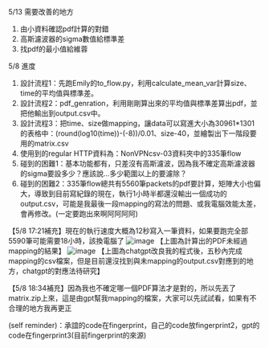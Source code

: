 5/13 需要改善的地方
  1. 由小資料確認pdf計算的對錯
  2. 高斯濾波器的sigma數值給標準差
  3. 找pdf的最小值給維蓉
     
5/8 進度
  1. 設計流程1：先跑Emily的to_flow.py，利用calculate_mean_var計算size、time的平均值與標準差。
  2. 設計流程2：pdf_genration，利用剛剛算出來的平均值與標準差算出pdf，並把他輸出到output.csv中。
  3. 設計流程3：把time、size做mapping，讓data可以寫進大小為30961*1301的表格中：(round(log10(time))-(-8))/0.01、size-40，並繪製出下一階段要用的matrix.csv
  4. 使用到的regular HTTP資料為：NonVPNcsv-03資料夾中的335筆flow
  5. 碰到的困難1：基本功能都有，只差沒有高斯濾波，因為我不確定高斯濾波器的sigma要設多少？應該說...多少範圍以上的要濾除？
  6. 碰到的困難2：335筆flow總共有5560筆packets的pdf要計算，矩陣大小也偏大，導致到目前寫紀錄的現在，執行1小時半都還沒輸出一個成功的output.csv，可能是我最後一段mapping的寫法的問題、或我電腦效能太差，會再修改。(一定要跑出來啊阿阿阿阿)

【5/8 17:21補充】現在的執行速度大概為12秒寫入一筆資料，如果要跑完全部5590筆可能需要18小時，該換電腦了
![image](https://github.com/Computer-Networks-CO3005-Group3/Final_Project/assets/115610077/d1196a61-3784-4c5a-a3f6-4a00397c305c)
【上圖為計算出的PDF未經過mapping的結果】
![image](https://github.com/Computer-Networks-CO3005-Group3/Final_Project/assets/115610077/99d7aa9f-9c06-43c8-8582-c5b6372ed9b9)
【上圖為chatgpt改良我的程式後，五秒內完成mapping的csv檔案，但是目前還沒找到與未mapping的output.csv對應到的地方，chatgpt的對應法待研究】

【5/8 18:34補充】因為我也不確定哪一個PDF算法才是對的，所以先丟了matrix.zip上來，這是由gpt幫我mapping的檔案，大家可以先試試看，如果有不合理的地方我再更正

(self reminder)：承誼的code在fingerprint，自己的code放fingerprint2，gpt的code在fingerprint3(目前fingerprint的來源)

